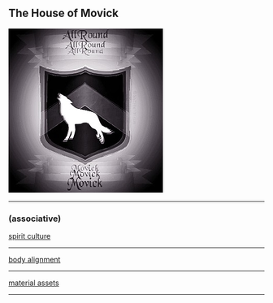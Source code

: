 ## The House of Movick  

 ![](images/coatarms.jpg "")

---

### (associative)


[spirit culture](/culture)

---

[body alignment](/alignment)


---

[material assets](/assets)

---
